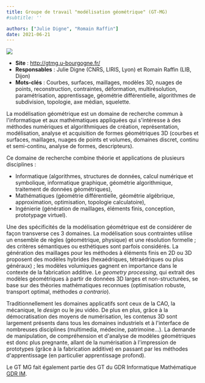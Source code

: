 ```yaml
---
title: Groupe de travail "modélisation géométrique" (GT-MG)
#subtitle: ''

authors: ["Julie Digne", "Romain Raffin"]
date: 2021-06-21
---
```


![](logo-gt-mg.png)

* **Site** : http://gtmg.u-bourgogne.fr/
* **Responsables** : Julie Digne (CNRS, LIRIS, Lyon) et Romain Raffin (LIB, Dijon)
* **Mots-clés** : Courbes, surfaces, maillages, modèles 3D, nuages de points, reconstruction, contraintes, déformation, multirésolution, paramétrisation, apprentissage, géométrie différentielle, algorithmes de subdivision, topologie, axe médian, squelette.

La modélisation géométrique est un domaine de recherche commun à l'informatique et aux mathématiques appliquées qui s'intéresse à des méthodes numériques et algorithmiques de création, représentation, modélisation, analyse et acquisition de formes géométriques 3D (courbes et surfaces, maillages, nuages de points et volumes, domaines discret, continu et semi-continu, analyse de formes, descripteurs).

Ce domaine de recherche combine théorie et applications de plusieurs disciplines :
- Informatique (algorithmes, structures de données, calcul numérique et symbolique, informatique graphique, géométrie algorithmique, traitement de données géométriques),
- Mathématiques (géométrie différentielle, géométrie algébrique, approximation, optimisation, topologie calculatoire),
- Ingénierie (génération de maillages, éléments finis, conception, prototypage virtuel).

Une des spécificités de la modélisation géométrique est de considérer de façon transverse ces 3 domaines. La modélisation sous contraintes utilise un ensemble de règles (géométrique, physique) et une résolution formelle ; des critères sémantiques ou esthétiques sont parfois considérés. La génération des maillages pour les méthodes à éléments finis en 2D ou 3D  proposent des modèles hybrides (hexaédriques, tétraédriques ou plus généraux) ; les modèles volumiques gagnent en importance dans le contexte de la fabrication additive. Le *geometry processing*, qui extrait des modèles géométriques à partir de données 3D larges et non-structurées, se base sur des théories mathématiques reconnues (optimisation robuste, transport optimal, méthodes *a contrario*).

Traditionnellement les domaines applicatifs sont ceux de la CAO, la mécanique, le *design* ou le jeu vidéo. De plus en plus, grâce à la démocratisation des moyens de numérisation, les contenus 3D sont largement présents dans tous les domaines industriels et à l'interface de nombreuses disciplines (multimedia, médecine, patrimoine...). La demande de manipulation, de compréhension et d'analyse de modèles géométriques est donc plus pregnante, allant de la numérisation à l'impression de prototypes (grâce à la fabrication additive) en passant par les méthodes d'apprentissage (en particulier apprentissage profond).

Le GT MG fait également partie des GT du GDR Informatique Mathématique [GDR IM](https://www.gdr-im.fr/).
